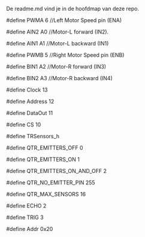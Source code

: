 De readme.md vind je in de hoofdmap van deze repo.

#define PWMA   6           //Left Motor Speed pin (ENA)

#define AIN2   A0          //Motor-L forward (IN2).

#define AIN1   A1          //Motor-L backward (IN1)

#define PWMB   5           //Right Motor Speed pin (ENB)

#define BIN1   A2          //Motor-R forward (IN3)

#define BIN2   A3          //Motor-R backward (IN4)

#define Clock     13

#define Address   12

#define DataOut   11

#define CS        10

#define TRSensors_h

#define QTR_EMITTERS_OFF 0

#define QTR_EMITTERS_ON 1

#define QTR_EMITTERS_ON_AND_OFF 2

#define QTR_NO_EMITTER_PIN	255

#define QTR_MAX_SENSORS 16

#define ECHO   2

#define TRIG   3

#define Addr  0x20
